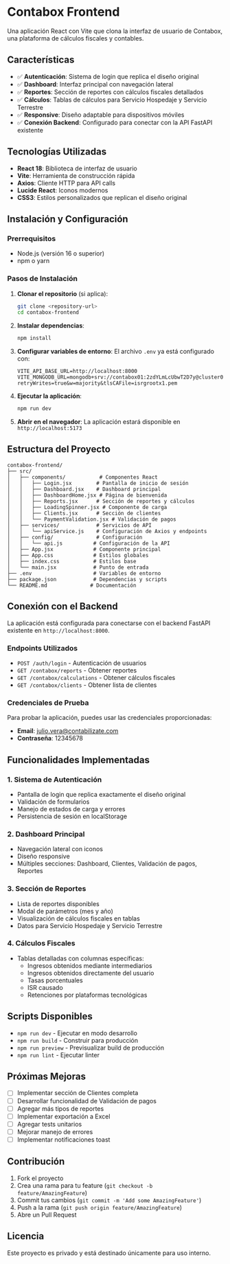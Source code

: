 # Contabox Frontend

Una aplicación React con Vite que clona la interfaz de usuario de Contabox, una plataforma de cálculos fiscales y contables.

## Características

- ✅ **Autenticación**: Sistema de login que replica el diseño original
- ✅ **Dashboard**: Interfaz principal con navegación lateral
- ✅ **Reportes**: Sección de reportes con cálculos fiscales detallados
- ✅ **Cálculos**: Tablas de cálculos para Servicio Hospedaje y Servicio Terrestre
- ✅ **Responsive**: Diseño adaptable para dispositivos móviles
- ✅ **Conexión Backend**: Configurado para conectar con la API FastAPI existente

## Tecnologías Utilizadas

- **React 18**: Biblioteca de interfaz de usuario
- **Vite**: Herramienta de construcción rápida
- **Axios**: Cliente HTTP para API calls
- **Lucide React**: Iconos modernos
- **CSS3**: Estilos personalizados que replican el diseño original

## Instalación y Configuración

### Prerrequisitos

- Node.js (versión 16 o superior)
- npm o yarn

### Pasos de Instalación

1. **Clonar el repositorio** (si aplica):
   ```bash
   git clone <repository-url>
   cd contabox-frontend
   ```

2. **Instalar dependencias**:
   ```bash
   npm install
   ```

3. **Configurar variables de entorno**:
   El archivo `.env` ya está configurado con:
   ```
   VITE_API_BASE_URL=http://localhost:8000
   VITE_MONGODB_URL=mongodb+srv://contabox01:2zdYLmLcUbwT2D7y@cluster0.b31ox.mongodb.net?retryWrites=true&w=majority&tlsCAFile=isrgrootx1.pem
   ```

4. **Ejecutar la aplicación**:
   ```bash
   npm run dev
   ```

5. **Abrir en el navegador**:
   La aplicación estará disponible en `http://localhost:5173`

## Estructura del Proyecto

```
contabox-frontend/
├── src/
│   ├── components/           # Componentes React
│   │   ├── Login.jsx        # Pantalla de inicio de sesión
│   │   ├── Dashboard.jsx    # Dashboard principal
│   │   ├── DashboardHome.jsx # Página de bienvenida
│   │   ├── Reports.jsx      # Sección de reportes y cálculos
│   │   ├── LoadingSpinner.jsx # Componente de carga
│   │   ├── Clients.jsx      # Sección de clientes
│   │   └── PaymentValidation.jsx # Validación de pagos
│   ├── services/            # Servicios de API
│   │   └── apiService.js    # Configuración de Axios y endpoints
│   ├── config/              # Configuración
│   │   └── api.js          # Configuración de la API
│   ├── App.jsx             # Componente principal
│   ├── App.css             # Estilos globales
│   ├── index.css           # Estilos base
│   └── main.jsx            # Punto de entrada
├── .env                    # Variables de entorno
├── package.json            # Dependencias y scripts
└── README.md              # Documentación
```

## Conexión con el Backend

La aplicación está configurada para conectarse con el backend FastAPI existente en `http://localhost:8000`.

### Endpoints Utilizados

- `POST /auth/login` - Autenticación de usuarios
- `GET /contabox/reports` - Obtener reportes
- `GET /contabox/calculations` - Obtener cálculos fiscales
- `GET /contabox/clients` - Obtener lista de clientes

### Credenciales de Prueba

Para probar la aplicación, puedes usar las credenciales proporcionadas:
- **Email**: julio.vera@contabilizate.com
- **Contraseña**: 12345678

## Funcionalidades Implementadas

### 1. Sistema de Autenticación
- Pantalla de login que replica exactamente el diseño original
- Validación de formularios
- Manejo de estados de carga y errores
- Persistencia de sesión en localStorage

### 2. Dashboard Principal
- Navegación lateral con iconos
- Diseño responsive
- Múltiples secciones: Dashboard, Clientes, Validación de pagos, Reportes

### 3. Sección de Reportes
- Lista de reportes disponibles
- Modal de parámetros (mes y año)
- Visualización de cálculos fiscales en tablas
- Datos para Servicio Hospedaje y Servicio Terrestre

### 4. Cálculos Fiscales
- Tablas detalladas con columnas específicas:
  - Ingresos obtenidos mediante intermediarios
  - Ingresos obtenidos directamente del usuario
  - Tasas porcentuales
  - ISR causado
  - Retenciones por plataformas tecnológicas

## Scripts Disponibles

- `npm run dev` - Ejecutar en modo desarrollo
- `npm run build` - Construir para producción
- `npm run preview` - Previsualizar build de producción
- `npm run lint` - Ejecutar linter

## Próximas Mejoras

- [ ] Implementar sección de Clientes completa
- [ ] Desarrollar funcionalidad de Validación de pagos
- [ ] Agregar más tipos de reportes
- [ ] Implementar exportación a Excel
- [ ] Agregar tests unitarios
- [ ] Mejorar manejo de errores
- [ ] Implementar notificaciones toast

## Contribución

1. Fork el proyecto
2. Crea una rama para tu feature (`git checkout -b feature/AmazingFeature`)
3. Commit tus cambios (`git commit -m 'Add some AmazingFeature'`)
4. Push a la rama (`git push origin feature/AmazingFeature`)
5. Abre un Pull Request

## Licencia

Este proyecto es privado y está destinado únicamente para uso interno.
